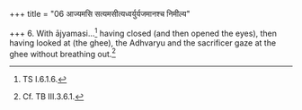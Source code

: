 +++
title = "06 आज्यमसि सत्यमसीत्यध्वर्युर्यजमानश्च निमील्य"

+++
6. With ājyamasi...[^1] having closed (and then opened the eyes), then having looked at (the ghee), the Adhvaryu and the sacrificer gaze at the ghee without breathing out.[^2]  

[^1]: TS I.6.1.6.  

[^2]: Cf. TB III.3.6.1.  
